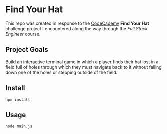# Find Your Hat

This repo was created in response to the [CodeCademy](https://www.codecademy.com/) **Find Your Hat** challenge project I encountered along the way through the _Full Stack Engineer_ course.

## Project Goals

Build an interactive terminal game in which a player finds their hat lost in a field full of holes through which they must navigate back to it without falling down one of the holes or stepping outside of the field.

## Install

```
npm install
```

## Usage

```
node main.js
```
